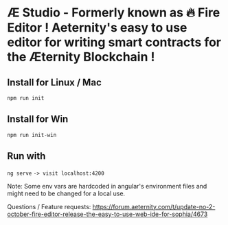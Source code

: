 # Æ Studio - Formerly known as 🔥 Fire Editor ! Aeternity's easy to use editor for writing smart contracts for the Æternity Blockchain !

## Install for Linux / Mac

```npm run init```


## Install for Win

```npm run init-win```

## Run with

```ng serve```
```-> visit localhost:4200 ```

Note: Some env vars are hardcoded in angular's environment files and might need to be changed for a local use.

Questions / Feature requests: https://forum.aeternity.com/t/update-no-2-october-fire-editor-release-the-easy-to-use-web-ide-for-sophia/4673
